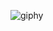 ![giphy](https://github.com/HilthonTT/HilthonTT/assets/118371200/6d71be47-5770-443b-9bf1-bf6f776fecc9)
